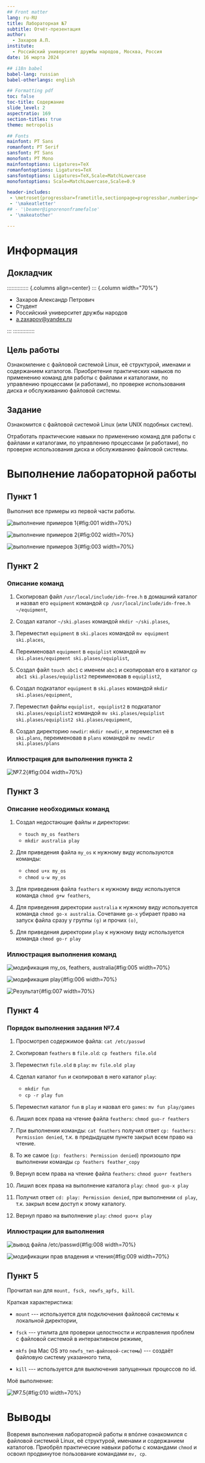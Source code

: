 ```yaml
---
## Front matter
lang: ru-RU
title: Лабораторная №7
subtitle: Отчёт-презентация
author:
  - Захаров А.П.
institute:
  - Российский университет дружбы народов, Москва, Россия
date: 16 марта 2024

## i18n babel
babel-lang: russian
babel-otherlangs: english

## Formatting pdf
toc: false
toc-title: Содержание
slide_level: 2
aspectratio: 169
section-titles: true
theme: metropolis

## Fonts
mainfont: PT Sans
romanfont: PT Serif
sansfont: PT Sans
monofont: PT Mono
mainfontoptions: Ligatures=TeX
romanfontoptions: Ligatures=TeX
sansfontoptions: Ligatures=TeX,Scale=MatchLowercase
monofontoptions: Scale=MatchLowercase,Scale=0.9

header-includes:
 - \metroset{progressbar=frametitle,sectionpage=progressbar,numbering=fraction}
 - '\makeatletter'
## - '\beamer@ignorenonframefalse'
 - '\makeatother'

---
```


# Информация

## Докладчик

:::::::::::::: {.columns align=center}
::: {.column width="70%"}

  * Захаров Александр Петрович
  * Cтудент
  * Российский университет дружбы народов
  * [a.zaxapov@yandex.ru](mailto:a.zaxapov@yandex.ru)

:::
::::::::::::::

## Цель работы

Ознакомление с файловой системой Linux, её структурой, именами и содержанием каталогов. Приобретение практических навыков по применению команд для работы с файлами и каталогами, по управлению процессами (и работами), по проверке использования диска и обслуживанию файловой системы.

## Задание

Ознакомится с файловой системой Linux (или UNIX подобных систем).

Отработать практические навыки по применению команд для работы с файлами и каталогами, по управлению процессами (и работами), по проверке использования диска и обслуживанию файловой системы.

# Выполнение лабораторной работы

## Пункт 1

Выполнил все примеры из первой части работы.

![выполнение примеров 1](image/lab7-1-1.png){#fig:001 width=70%}

![выполнение примеров 2](image/lab7-1-2.png){#fig:002 width=70%}

![выполнение примеров 3](image/lab7-1-3.png){#fig:003 width=70%}

## Пункт 2

### Описание команд

1. Скопировал файл `/usr/local/include/idn-free.h` в домашний каталог и назвал его `equipment` командой `cp /usr/local/include/idn-free.h ~/equipment`,

2. Создал каталог `~/ski.plases` командой `mkdir ~/ski.plases`,

3. Переместил `equipment` в `ski.places` командой `mv equipment ski.places`,

4. Переименовал `equipment` в `equiplist` командой `mv ski.plases/equipment ski.plases/equiplist`,

5. Создал файл `touch abc1` с именем `abc1` и скопировал его в каталог `cp abc1 ski.plases/equiplist2` переименовав в `equiplist2`,

6. Создал подкаталог `equipment` в `ski.plases` командой `mkdir ski.plases/equipment`,

7. Переместил файлы `equiplist, equiplist2` в подкаталог `ski.plases/equiplist2` командой `mv ski.plases/equiplist ski.plases/equiplist2 ski.plases/equipment`,

8. Создал директорию `newdir`: `mkdir newdir`, и переместил её в `ski.plans`, переименовав в `plans` командой `mv newdir ski.plases/plans`

### Иллюстрация для выполнения пункта 2

![№7.2](image/lab7-2.png){#fig:004 width=70%}

## Пункт 3

### Описание необходимых команд

1. Создал недостающие файлы и директории:
    * `touch my_os feathers`
    * `mkdir australia play`

2. Для приведения файла `my_os` к нужному виду используются команды: 
    * `chmod u+x my_os`
    * `chmod u-w my_os`

3. Для приведения файла `feathers` к нужному виду используется команда `chmod g+w feathers`,

4. Для приведения директории `australia` к нужному виду используется команда `chmod go-x australia`. Сочетание `go-x` убирает право на запуск файла сразу у группы `(g)` и прочих `(o)`, 

5. Для приведения директории `play` к нужному виду используется команда `chmod go-r play`

### Иллюстрация выполнения команд

![модификация `my_os, feathers, australia`](image/lab7-3-1.png){#fig:005 width=70%}

![модификация `play`](image/lab7-3-2.png){#fig:006 width=70%}

![Результат](image/lab7-3-3.png){#fig:007 width=70%}

## Пункт 4

### Порядок выполнения задания №7.4

1. Просмотрел содержимое файла: `cat /etc/passwd`

2. Скопировал `feathers` в `file.old`: `cp feathers file.old`

3. Переместил `file.old` в `play`: `mv file.old play`

4. Сделал каталог `fun` и скопировал в него каталог `play`: 
    * `mkdir fun`
    * `cp -r play fun`

5. Переместил каталог `fun` в `play` и назвал его `games`: `mv fun play/games`

1. Лишил всех права на чтение файла `feathers`: `chmod guo-r feathers`

1. При выполнении команды: `cat feathers` получил ответ `cp: feathers: Permission denied`, т.к. в предыдущем пункте закрыл всем право на чтение.

1. То же самое (`cp: feathers: Permission denied`) произошло при выполнении команды `cp feathers feather_copy`

1. Вернул всем права на чтение файла `feathers`: `chmod guo+r feathers`

1. Лишил всех права на выполнение каталога `play`: `chmod guo-x play`

1. Получил ответ `cd: play: Permission denied`, при выполнении `cd play`, т.к. закрыл всем доступ к этому каталогу.

1. Вернул право на выполнение `play`: `chmod guo+x play`

### Иллюстрации для выполнения

![вывод файла `/etc/passwd`](image/lab7-4-1.png){#fig:008 width=70%}

![модификации прав владения и чтения](image/lab7-4-2.png){#fig:009 width=70%}

## Пункт 5

Прочитал `man` для `mount, fsck, newfs_apfs, kill`.

Краткая характеристика:

* `mount` --- используется для подключения файловой системы к локальной директории,  

* `fsck` --- утилита для проверки целостности и исправления проблем с файловой системой в интерактивном режиме,

* `mkfs` (на Mac OS это `newfs_тип-файловой-системы`) --- создаёт файловую систему указанного типа,

* `kill` --- используется для выключения запущенных процессов по id.

Моё выполнение:

![№7.5](image/lab7-5.png){#fig:010 width=70%}

# Выводы

Вовремя выполнения лабораторной работы я впóлне ознакомился с файловой системой Linux, её структурой, именами и содержанием каталогов. Приобрёл практические навыки работы с командами `chmod` и освоил продвинутое пользование командами `mv, cp`.